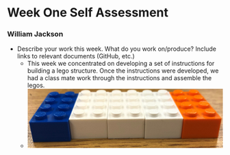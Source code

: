 # Week One Self Assessment
### William Jackson

- Describe your work this week. What do you work on/produce? Include links to relevant documents (GitHub, etc.)
  - This week we concentrated on developing a set of instructions for building a lego structure. Once the instructions were developed, we had a class mate work through the instructions and assemble the legos.
  - ![Step 1](Lego_Photos/IMG_4609.JPG)
